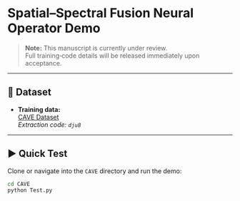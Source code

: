 # Spatial–Spectral Fusion Neural Operator Demo

> **Note:** This manuscript is currently under review.  
> Full training‐code details will be released immediately upon acceptance.

---

## 📂 Dataset

- **Training data:**  
  [CAVE Dataset](https://pan.baidu.com/share/init?surl=CXCJfzp2yfvJZ9Lg2i-mNA)  
  _Extraction code: `dju8`_

---

## ▶️ Quick Test

Clone or navigate into the `CAVE` directory and run the demo:

```bash
cd CAVE
python Test.py
